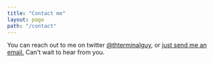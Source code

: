 ```yaml
---
title: "Contact me"
layout: page
path: "/contact"
---
```


You can reach out to me on twitter [@thterminalguy](https://twitter.com/theterminalguy), or  <a href="mailto:damiansimonpeter@gmail.com">just send me an email.</a> Can't wait to hear from you. 